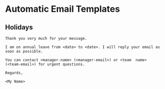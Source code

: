 # Automatic Email Templates

## Holidays 

```
Thank you very much for your message.

I am on annual leave from <date> to <date>. I will reply your email as soon as possible.

You can contact <manager-name> (<manager-email>) or <team  name> (<team-email>) for urgent questions. 

Regards, 

<My Name>
```